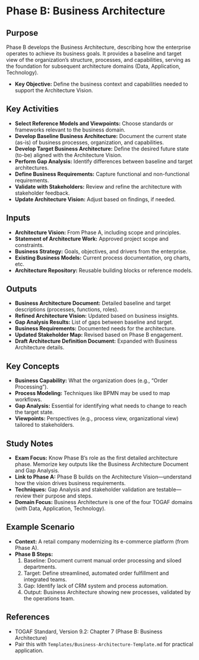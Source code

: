 # Phase B: Business Architecture

## Purpose
Phase B develops the Business Architecture, describing how the enterprise operates to achieve its business goals. It provides a baseline and target view of the organization’s structure, processes, and capabilities, serving as the foundation for subsequent architecture domains (Data, Application, Technology).

- **Key Objective:** Define the business context and capabilities needed to support the Architecture Vision.

## Key Activities
- **Select Reference Models and Viewpoints:** Choose standards or frameworks relevant to the business domain.
- **Develop Baseline Business Architecture:** Document the current state (as-is) of business processes, organization, and capabilities.
- **Develop Target Business Architecture:** Define the desired future state (to-be) aligned with the Architecture Vision.
- **Perform Gap Analysis:** Identify differences between baseline and target architectures.
- **Define Business Requirements:** Capture functional and non-functional requirements.
- **Validate with Stakeholders:** Review and refine the architecture with stakeholder feedback.
- **Update Architecture Vision:** Adjust based on findings, if needed.

## Inputs
- **Architecture Vision:** From Phase A, including scope and principles.
- **Statement of Architecture Work:** Approved project scope and constraints.
- **Business Strategy:** Goals, objectives, and drivers from the enterprise.
- **Existing Business Models:** Current process documentation, org charts, etc.
- **Architecture Repository:** Reusable building blocks or reference models.

## Outputs
- **Business Architecture Document:** Detailed baseline and target descriptions (processes, functions, roles).
- **Refined Architecture Vision:** Updated based on business insights.
- **Gap Analysis Results:** List of gaps between baseline and target.
- **Business Requirements:** Documented needs for the architecture.
- **Updated Stakeholder Map:** Revised based on Phase B engagement.
- **Draft Architecture Definition Document:** Expanded with Business Architecture details.

## Key Concepts
- **Business Capability:** What the organization does (e.g., “Order Processing”).
- **Process Modeling:** Techniques like BPMN may be used to map workflows.
- **Gap Analysis:** Essential for identifying what needs to change to reach the target state.
- **Viewpoints:** Perspectives (e.g., process view, organizational view) tailored to stakeholders.

## Study Notes
- **Exam Focus:** Know Phase B’s role as the first detailed architecture phase. Memorize key outputs like the Business Architecture Document and Gap Analysis.
- **Link to Phase A:** Phase B builds on the Architecture Vision—understand how the vision drives business requirements.
- **Techniques:** Gap Analysis and stakeholder validation are testable—review their purpose and steps.
- **Domain Focus:** Business Architecture is one of the four TOGAF domains (with Data, Application, Technology).

## Example Scenario
- **Context:** A retail company modernizing its e-commerce platform (from Phase A).
- **Phase B Steps:**
  1. Baseline: Document current manual order processing and siloed departments.
  2. Target: Define streamlined, automated order fulfillment and integrated teams.
  3. Gap: Identify lack of CRM system and process automation.
  4. Output: Business Architecture showing new processes, validated by the operations team.

## References
- TOGAF Standard, Version 9.2: Chapter 7 (Phase B: Business Architecture)
- Pair this with `Templates/Business-Architecture-Template.md` for practical application.